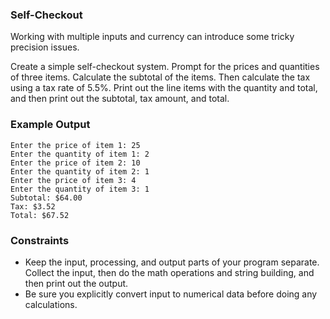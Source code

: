 ### Self-Checkout

Working with multiple inputs and currency can introduce some tricky precision issues.

Create a simple self-checkout system. Prompt for the prices and quantities of three items. Calculate the subtotal of the items. Then calculate the tax using a tax rate of 5.5%. Print out the line items with the quantity and total, and then print out the subtotal, tax amount, and total.

### Example Output

```
Enter the price of item 1: 25
Enter the quantity of item 1: 2
Enter the price of item 2: 10
Enter the quantity of item 2: 1
Enter the price of item 3: 4
Enter the quantity of item 3: 1
Subtotal: $64.00
Tax: $3.52
Total: $67.52
```

### Constraints
* Keep the input, processing, and output parts of your program separate. Collect the input, then do the math operations and string building, and then print out the output.
* Be sure you explicitly convert input to numerical data before doing any calculations.